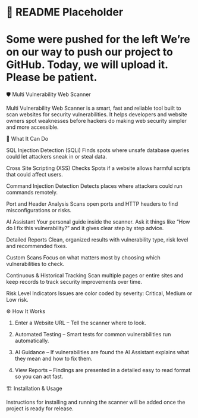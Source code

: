 # 📄 README Placeholder
# Some were pushed for the left We’re on our way to push our project to GitHub. Today, we will upload it. Please be patient.

🛡️ Multi Vulnerability Web Scanner

Multi Vulnerability Web Scanner is a smart, fast and reliable tool built to scan websites for security vulnerabilities. It helps developers and website owners spot weaknesses before hackers do making web security simpler and more accessible.

🚀 What It Can Do

SQL Injection Detection (SQLi)
Finds spots where unsafe database queries could let attackers sneak in or steal data.

Cross Site Scripting (XSS) Checks
Spots if a website allows harmful scripts that could affect users.

Command Injection Detection
Detects places where attackers could run commands remotely.

Port and Header Analysis
Scans open ports and HTTP headers to find misconfigurations or risks.

AI Assistant
Your personal guide inside the scanner. Ask it things like “How do I fix this vulnerability?” and it gives clear step by step advice.

Detailed Reports
Clean, organized results with vulnerability type, risk level and recommended fixes.

Custom Scans
Focus on what matters most by choosing which vulnerabilities to check.

Continuous & Historical Tracking
Scan multiple pages or entire sites and keep records to track security improvements over time.

Risk Level Indicators
Issues are color coded by severity: Critical, Medium or Low risk.

⚙️ How It Works

1. Enter a Website URL – Tell the scanner where to look.

2. Automated Testing – Smart tests for common vulnerabilities run automatically.

3. AI Guidance – If vulnerabilities are found the AI Assistant explains what they mean and how to fix them.

4. View Reports – Findings are presented in a detailed easy to read format so you can act fast.

🏗️ Installation & Usage

Instructions for installing and running the scanner will be added once the project is ready for release.
